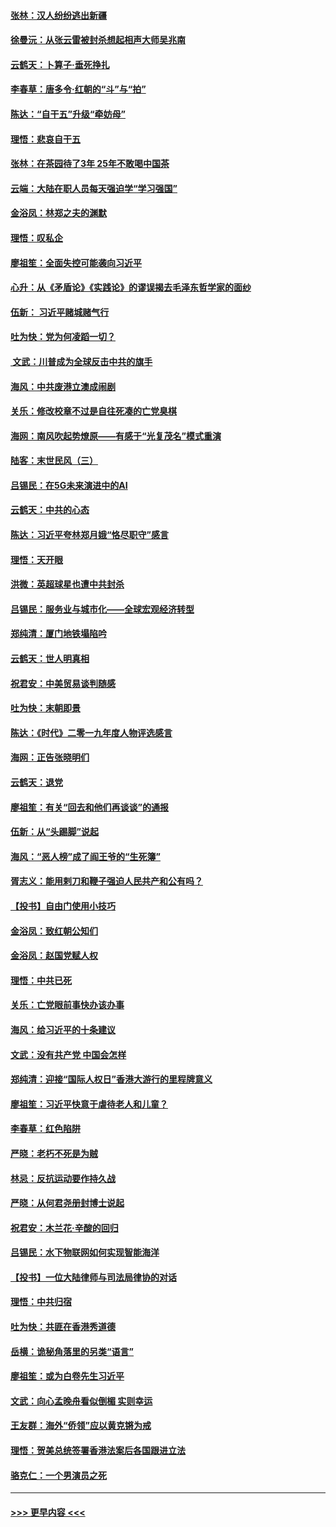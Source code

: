 #### [张林：汉人纷纷逃出新疆](../pages/nsc993/n11743530.md?t=12250955) 
#### [徐曼沅：从张云雷被封杀想起相声大师吴兆南](../pages/nsc993/n11741816.md?t=12250955) 
#### [云鹤天：卜算子‧垂死挣扎](../pages/nsc993/n11739956.md?t=12250955) 
#### [李春草：唐多令‧红朝的“斗”与“拍”](../pages/nsc993/n11739830.md?t=12250955) 
#### [陈达：“自干五”升级“牵妨母”](../pages/nsc993/n11739724.md?t=12250955) 
#### [理悟：悲哀自干五](../pages/nsc993/n11739547.md?t=12250955) 
#### [张林：在茶园待了3年 25年不敢喝中国茶](../pages/nsc993/n11739240.md?t=12250955) 
#### [云端：大陆在职人员每天强迫学“学习强国”](../pages/nsc993/n11738735.md?t=12250955) 
#### [金浴凤：林郑之夫的渊默](../pages/nsc993/n11737735.md?t=12250955) 
#### [理悟：叹私企](../pages/nsc993/n11737715.md?t=12250955) 
#### [廖祖笙：全面失控可能袭向习近平](../pages/nsc993/n11737704.md?t=12250955) 
#### [心升：从《矛盾论》《实践论》的谬误揭去毛泽东哲学家的面纱](../pages/nsc993/n11736962.md?t=12250955) 
#### [伍新： 习近平赌城赌气行](../pages/nsc993/n11736929.md?t=12250955) 
#### [吐为快：党为何凌蹈一切？](../pages/nsc993/n11736915.md?t=12250955) 
#### [ 文武：川普成为全球反击中共的旗手](../pages/nsc993/n11736882.md?t=12250955) 
#### [海风：中共废港立澳成闹剧](../pages/nsc993/n11735857.md?t=12250955) 
#### [关乐：修改校章不过是自往死凑的亡党臭棋](../pages/nsc993/n11735097.md?t=12250955) 
#### [海网：南风吹起势燎原——有感于“光复茂名”模式重演](../pages/nsc993/n11732308.md?t=12250955) 
#### [陆客：末世民风（三）](../pages/nsc993/n11732211.md?t=12250955) 
#### [吕锡民：在5G未来演进中的AI](../pages/nsc993/n11730010.md?t=12250955) 
#### [云鹤天：中共的心态](../pages/nsc993/n11729906.md?t=12250955) 
#### [陈达：习近平夸林郑月娥“恪尽职守”感言](../pages/nsc993/n11729881.md?t=12250955) 
#### [理悟：天开眼](../pages/nsc993/n11729699.md?t=12250955) 
#### [洪微：英超球星也遭中共封杀](../pages/nsc993/n11727243.md?t=12250955) 
#### [吕锡民：服务业与城市化——全球宏观经济转型](../pages/nsc993/n11725845.md?t=12250955) 
#### [郑纯清：厦门地铁塌陷吟](../pages/nsc993/n11725813.md?t=12250955) 
#### [云鹤天：世人明真相](../pages/nsc993/n11725621.md?t=12250955) 
#### [祝君安：中美贸易谈判随感](../pages/nsc993/n11725609.md?t=12250955) 
#### [吐为快：末朝即景](../pages/nsc993/n11723365.md?t=12250955) 
#### [陈达：《时代》二零一九年度人物评选感言](../pages/nsc993/n11723337.md?t=12250955) 
#### [海网：正告张晓明们](../pages/nsc993/n11723228.md?t=12250955) 
#### [云鹤天：退党](../pages/nsc993/n11723056.md?t=12250955) 
#### [廖祖笙：有关“回去和他们再谈谈”的通报](../pages/nsc993/n11722442.md?t=12250955) 
#### [伍新：从“头踢脚”说起](../pages/nsc993/n11722429.md?t=12250955) 
#### [海风：“恶人榜”成了阎王爷的“生死簿”](../pages/nsc993/n11722272.md?t=12250955) 
#### [胥志义：能用剌刀和鞭子强迫人民共产和公有吗？](../pages/nsc993/n11720569.md?t=12250955) 
#### [【投书】自由门使用小技巧](../pages/nsc993/n11720180.md?t=12250955) 
#### [金浴凤：致红朝公知们](../pages/nsc993/n11720563.md?t=12250955) 
#### [金浴凤：赵国党赋人权](../pages/nsc993/n11720533.md?t=12250955) 
#### [理悟：中共已死](../pages/nsc993/n11720233.md?t=12250955) 
#### [关乐：亡党眼前事快办该办事](../pages/nsc993/n11719160.md?t=12250955) 
#### [海风：给习近平的十条建议](../pages/nsc993/n11717616.md?t=12250955) 
#### [文武：没有共产党 中国会怎样](../pages/nsc993/n11717584.md?t=12250955) 
#### [郑纯清：迎接“国际人权日”香港大游行的里程牌意义](../pages/nsc993/n11717417.md?t=12250955) 
#### [廖祖笙：习近平快意于虐待老人和儿童？](../pages/nsc993/n11715313.md?t=12250955) 
#### [李春草：红色陷阱](../pages/nsc993/n11715029.md?t=12250955) 
#### [严晓：老朽不死是为贼](../pages/nsc993/n11712910.md?t=12250955) 
#### [林忌：反抗运动要作持久战](../pages/nsc993/n11712623.md?t=12250955) 
#### [严晓：从何君尧册封博士说起](../pages/nsc993/n11712465.md?t=12250955) 
#### [祝君安：木兰花·辛酸的回归](../pages/nsc993/n11712381.md?t=12250955) 
#### [吕锡民：水下物联网如何实现智能海洋](../pages/nsc993/n11711158.md?t=12250955) 
#### [【投书】一位大陆律师与司法局律协的对话](../pages/nsc993/n11709675.md?t=12250955) 
#### [理悟：中共归宿](../pages/nsc993/n11710059.md?t=12250955) 
#### [吐为快：共匪在香港秀道德](../pages/nsc993/n11709979.md?t=12250955) 
#### [岳横：诡秘角落里的另类“语言”](../pages/nsc993/n11709792.md?t=12250955) 
#### [廖祖笙：或为白卷先生习近平](../pages/nsc993/n11708330.md?t=12250955) 
#### [文武：向心孟晚舟看似倒楣 实则幸运](../pages/nsc993/n11708236.md?t=12250955) 
#### [王友群：海外“侨领”应以黄克锵为戒](../pages/nsc993/n11706176.md?t=12250955) 
#### [理悟：贺美总统签署香港法案后各国跟进立法](../pages/nsc993/n11706853.md?t=12250955) 
#### [骆克仁：一个男演员之死](../pages/nsc993/n11706677.md?t=12250955) 

----
#### [ >>> 更早内容 <<< ](../indexes/nsc993-earlier.md)
